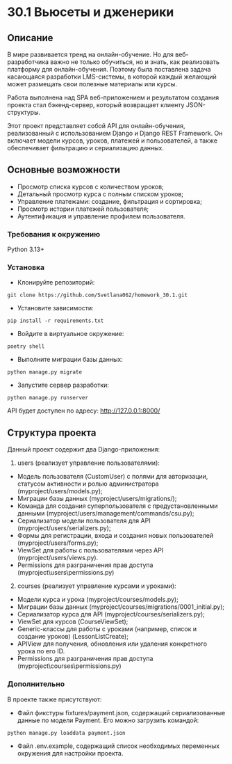 # 30.1 Вьюсеты и дженерики

## Описание
В мире развивается тренд на онлайн-обучение. Но для веб-разработчика
важно не только обучиться, но и знать, как реализовать платформу для
онлайн-обучения. Поэтому была поставлена задача касающаяся разработки LMS-системы,
в которой каждый желающий может размещать свои полезные материалы или курсы.

Работа выполнена над SPA веб-приложением и результатом создания проекта стал
бэкенд-сервер, который возвращает клиенту JSON-структуры.

Этот проект представляет собой API для онлайн-обучения, реализованный с использованием
Django и Django REST Framework. Он включает модели курсов, уроков, платежей и
пользователей, а также обеспечивает фильтрацию и сериализацию данных.

## Основные возможности
* Просмотр списка курсов с количеством уроков;
* Детальный просмотр курса с полным списком уроков;
* Управление платежами: создание, фильтрация и сортировка;
* Просмотр истории платежей пользователя;
* Аутентификация и управление профилем пользователя.


### Требования к окружению
Python 3.13+

### Установка
* Клонируйте репозиторий:
```
git clone https://github.com/Svetlana062/homework_30.1.git
```
* Установите зависимости:
```
pip install -r requirements.txt
```
* Войдите в виртуальное окружение:
```
poetry shell
```
* Выполните миграции базы данных:
```
python manage.py migrate
```
* Запустите сервер разработки:
```
python manage.py runserver
```
API будет доступен по адресу: http://127.0.0.1:8000/

## Структура проекта
Данный проект содержит два Django-приложения:

1. users (реализует управление пользователями):
* Модель пользователя (CustomUser) с полями для авторизации, статусом активности и ролью
администратора (myproject/users/models.py);
* Миграции базы данных (myproject/users/migrations/);
* Команда для создания суперпользователя с предустановленными данными
(myproject/users/management/commands/csu.py);
* Сериализатор модели пользователя для API (myproject/users/serializers.py);
* Формы для регистрации, входа и создания новых пользователей (myproject/users/forms.py);
* ViewSet для работы с пользователями через API (myproject/users/views.py).
* Permissions для разграничения прав доступа (myproject\users\permissions.py)

2. courses (реализует управление курсами и уроками):
* Модели курса и урока (myproject/courses/models.py);
* Миграции базы данных (myproject/courses/migrations/0001_initial.py);
* Сериализатор курса для API (myproject/courses/serializers.py);
* ViewSet для курсов (CourseViewSet);
* Generic-классы для работы с уроками (например, список и создание уроков) (LessonListCreate);
* APIView для получения, обновления или удаления конкретного урока по его ID.
* Permissions для разграничения прав доступа (myproject\courses\permissions.py)

### Дополнительно
В проекте также присутствуют: 
* Файл фикстуры fixtures/payment.json, содержащий сериализованные данные по модели Payment.
Его можно загрузить командой:
```
python manage.py loaddata payment.json
```
* Файл .env.example, содержащий список необходимых переменных окружения для настройки проекта.
